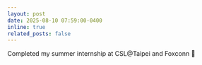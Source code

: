 ```yaml
---
layout: post
date: 2025-08-10 07:59:00-0400
inline: true
related_posts: false
---
```


Completed my summer internship at CSL@Taipei and Foxconn 🤖
